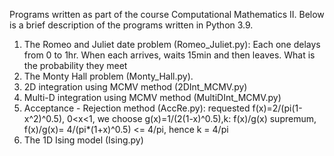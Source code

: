 Programs written as part of the course Computational Mathematics II. Below is a brief description of the programs written in Python 3.9.
1. The Romeo and Juliet date problem (Romeo_Juliet.py): Each one delays from 0 to 1hr. When each arrives, waits 15min and then leaves. What is the probability they meet
2. The Monty Hall problem (Monty_Hall.py).
3. 2D integration using MCMV method (2DInt_MCMV.py)
4. Multi-D integration using MCMV method (MultiDInt_MCMV.py)
5. Acceptance - Rejection method (AccRe.py): requested f(x)=2/(pi(1-x^2)^0.5), 0<x<1, we choose g(x)=1/(2(1-x)^0.5),k: f(x)/g(x) supremum, f(x)/g(x)= 4/(pi*(1+x)^0.5) <= 4/pi, hence k = 4/pi
6. The 1D Ising model (Ising.py)

